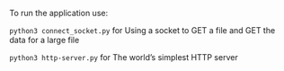 To run the application use:

```python3 connect_socket.py``` for Using a socket to GET a file and GET the data for a large file


```python3 http-server.py``` for The world’s simplest HTTP server

